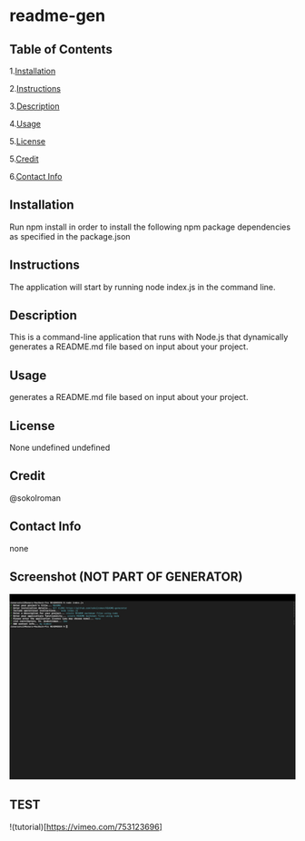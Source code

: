 # readme-gen
  ## Table of Contents
  1.[Installation](#installation)

  2.[Instructions](#instructions)

  3.[Description](#description)

  4.[Usage](#usage)

  5.[License](#license)

  5.[Credit](#credit)
  
  6.[Contact Info](#credit)

  ## Installation
  Run npm install in order to install the following npm package dependencies as specified in the package.json
  ## Instructions
  The application will start by running node index.js in the command line.
  ## Description
  This is a command-line application that runs with Node.js that dynamically generates a README.md file based on input about your project.
  ## Usage
  generates a README.md file based on input about your project.
  ## License
  None
  undefined
  undefined
  ## Credit
  @sokolroman
  ## Contact Info
  none
  ## Screenshot (NOT PART OF GENERATOR)
  ![screenshot](https://github.com/sokolroman/README-generator/blob/ef6d479a37813194aa7c7c642f96ee5f74753d57/Screen%20Shot%202022-09-23%20at%2016.11.04.png)
 ## TEST
  !(tutorial)[https://vimeo.com/753123696]

